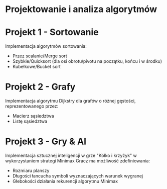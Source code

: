 # Projektowanie i analiza algorytmów

# Projekt 1 - Sortowanie
Implementacja algorytmów sortowania:
- Przez scalanie/Merge sort
- Szybkie/Quicksort (dla osi obrotu/pivotu na początku, końcu i w środku)
- Kubełkowe/Bucket sort

# Projekt 2 - Grafy
Implementacja algorytmu Dijkstry dla grafów o różnej gęstości, reprezentowanego przez:
- Macierz sąsiedztwa
- Listę sąsiedztwa

# Projekt 3 - Gry & AI
Implementacja sztucznej inteligencji w grze "Kółko i krzyżyk" w wykorzystaniem strategi Minimax
Gracz ma możliwość zdefiniowania:
- Rozmiaru planszy
- Długości łancucha symboli wyznaczających warunek wygranej
- Głebokości działania rekurencji algorytmu Minimax
